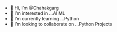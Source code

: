 - 👋 Hi, I’m @Chahakgarg
- 👀 I’m interested in ...AI ML
- 🌱 I’m currently learning ...Python
- 💞️ I’m looking to collaborate on ...Python Projects

<!---
Chahakgarg/Chahakgarg is a ✨ special ✨ repository because its `README.md` (this file) appears on your GitHub profile.
You can click the Preview link to take a look at your changes.
--->

